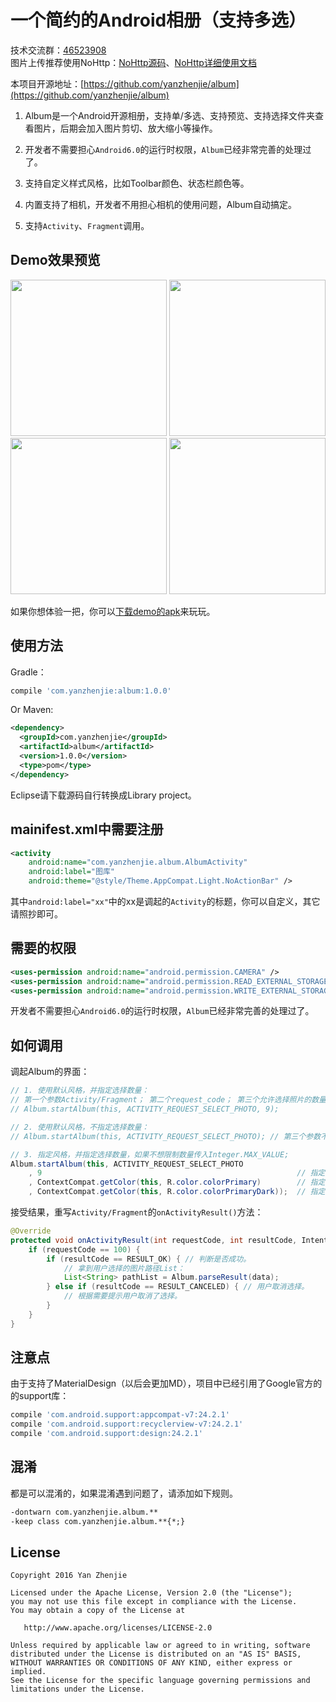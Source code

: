 # 一个简约的Android相册（支持多选）
技术交流群：[46523908](http://jq.qq.com/?_wv=1027&k=410oIg0)  
图片上传推荐使用NoHttp：[NoHttp源码](https://github.com/yanzhenjie/NoHttp)、[NoHttp详细使用文档](http://doc.nohttp.net)

本项目开源地址：[https://github.com/yanzhenjie/album](https://github.com/yanzhenjie/album)

1. Album是一个Android开源相册，支持单/多选、支持预览、支持选择文件夹查看图片，后期会加入图片剪切、放大缩小等操作。

2. 开发者不需要担心`Android6.0`的运行时权限，`Album`已经非常完善的处理过了。

3. 支持自定义样式风格，比如Toolbar颜色、状态栏颜色等。

4. 内置支持了相机，开发者不用担心相机的使用问题，Album自动搞定。

5. 支持`Activity`、`Fragment`调用。

## Demo效果预览
<image src="https://github.com/yanzhenjie/album/blob/master/image/1.gif?raw=true" width="250px"/>  <image src="https://github.com/yanzhenjie/album/blob/master/image/2.gif?raw=true" width="250px"/>  
<image src="https://github.com/yanzhenjie/album/blob/master/image/3.gif?raw=true" width="250px"/>  <image src="https://github.com/yanzhenjie/album/blob/master/image/4.gif?raw=true" width="250px"/>  

如果你想体验一把，你可以[下载demo的apk](https://github.com/yanzhenjie/album/blob/master/sample-release.apk?raw=true)来玩玩。

## 使用方法
Gradle：
```groovy
compile 'com.yanzhenjie:album:1.0.0'
```
Or Maven:
```xml
<dependency>
  <groupId>com.yanzhenjie</groupId>
  <artifactId>album</artifactId>
  <version>1.0.0</version>
  <type>pom</type>
</dependency>
```
Eclipse请下载源码自行转换成Library project。

## mainifest.xml中需要注册
```xml
<activity
    android:name="com.yanzhenjie.album.AlbumActivity"
    android:label="图库"
    android:theme="@style/Theme.AppCompat.Light.NoActionBar" />
```
其中`android:label="xx"`中的xx是调起的`Activity`的标题，你可以自定义，其它请照抄即可。

## 需要的权限
```xml
<uses-permission android:name="android.permission.CAMERA" />
<uses-permission android:name="android.permission.READ_EXTERNAL_STORAGE" />
<uses-permission android:name="android.permission.WRITE_EXTERNAL_STORAGE" />
```
开发者不需要担心`Android6.0`的运行时权限，`Album`已经非常完善的处理过了。

## 如何调用
调起Album的界面：
```java
// 1. 使用默认风格，并指定选择数量：
// 第一个参数Activity/Fragment； 第二个request_code； 第三个允许选择照片的数量，不填可以无限选择。
// Album.startAlbum(this, ACTIVITY_REQUEST_SELECT_PHOTO, 9);

// 2. 使用默认风格，不指定选择数量：
// Album.startAlbum(this, ACTIVITY_REQUEST_SELECT_PHOTO); // 第三个参数不填的话，可以选择无数个。

// 3. 指定风格，并指定选择数量，如果不想限制数量传入Integer.MAX_VALUE;
Album.startAlbum(this, ACTIVITY_REQUEST_SELECT_PHOTO
    , 9                                                         // 指定选择数量。
    , ContextCompat.getColor(this, R.color.colorPrimary)        // 指定Toolbar的颜色。
    , ContextCompat.getColor(this, R.color.colorPrimaryDark));  // 指定状态栏的颜色。
```

接受结果，重写`Activity/Fragment`的`onActivityResult()`方法：
```java
@Override
protected void onActivityResult(int requestCode, int resultCode, Intent data) {
    if (requestCode == 100) {
        if (resultCode == RESULT_OK) { // 判断是否成功。
            // 拿到用户选择的图片路径List：
            List<String> pathList = Album.parseResult(data);
        } else if (resultCode == RESULT_CANCELED) { // 用户取消选择。
            // 根据需要提示用户取消了选择。
        }
    }
}
```

## 注意点
由于支持了MaterialDesign（以后会更加MD），项目中已经引用了Google官方的的support库：
```groovy
compile 'com.android.support:appcompat-v7:24.2.1'
compile 'com.android.support:recyclerview-v7:24.2.1'
compile 'com.android.support:design:24.2.1'
```

## 混淆
都是可以混淆的，如果混淆遇到问题了，请添加如下规则。
```txt
-dontwarn com.yanzhenjie.album.**
-keep class com.yanzhenjie.album.**{*;}
```

## License
```text
Copyright 2016 Yan Zhenjie

Licensed under the Apache License, Version 2.0 (the "License");
you may not use this file except in compliance with the License.
You may obtain a copy of the License at

   http://www.apache.org/licenses/LICENSE-2.0

Unless required by applicable law or agreed to in writing, software
distributed under the License is distributed on an "AS IS" BASIS,
WITHOUT WARRANTIES OR CONDITIONS OF ANY KIND, either express or implied.
See the License for the specific language governing permissions and
limitations under the License.
```